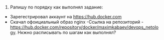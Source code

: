 1. Рапишу по порядку как выполнял задание:
  * Зарегестрировал аккаунт на https://hub.docker.com
  * Скачал офоициальный образ nginx -Cсылка на репозиторий - https://hub.docker.com/repository/docker/maximkabaev/devops_netology. Нкжно расписывать по шагам как выполнял?

